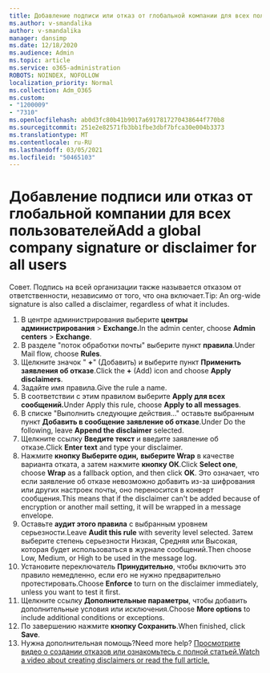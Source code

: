 ```yaml
---
title: Добавление подписи или отказ от глобальной компании для всех пользователей
ms.author: v-smandalika
author: v-smandalika
manager: dansimp
ms.date: 12/18/2020
ms.audience: Admin
ms.topic: article
ms.service: o365-administration
ROBOTS: NOINDEX, NOFOLLOW
localization_priority: Normal
ms.collection: Adm_O365
ms.custom:
- "1200009"
- "7310"
ms.openlocfilehash: ab0d3fc80b41b9017a6917817270438644f770b8
ms.sourcegitcommit: 251e2e82571fb3bb1fbe3dbf7bfca30e004b3373
ms.translationtype: MT
ms.contentlocale: ru-RU
ms.lasthandoff: 03/05/2021
ms.locfileid: "50465103"
---
```

# <a name="add-a-global-company-signature-or-disclaimer-for-all-users"></a><span data-ttu-id="ab014-102">Добавление подписи или отказ от глобальной компании для всех пользователей</span><span class="sxs-lookup"><span data-stu-id="ab014-102">Add a global company signature or disclaimer for all users</span></span>

<span data-ttu-id="ab014-103">Совет. Подпись на всей организации также называется отказом от ответственности, независимо от того, что она включает.</span><span class="sxs-lookup"><span data-stu-id="ab014-103">Tip: An org-wide signature is also called a disclaimer, regardless of what it includes.</span></span>

1. <span data-ttu-id="ab014-104">В центре администрирования выберите **центры администрирования**  >  **Exchange.**</span><span class="sxs-lookup"><span data-stu-id="ab014-104">In the admin center, choose **Admin centers** > **Exchange**.</span></span>
2. <span data-ttu-id="ab014-105">В разделе "поток обработки почты" выберите пункт **правила**.</span><span class="sxs-lookup"><span data-stu-id="ab014-105">Under Mail flow, choose **Rules**.</span></span>
3. <span data-ttu-id="ab014-106">Щелкните значок " **+**" (Добавить) и выберите пункт **Применить заявления об отказе**.</span><span class="sxs-lookup"><span data-stu-id="ab014-106">Click the **+** (Add) icon and choose **Apply disclaimers**.</span></span>
4. <span data-ttu-id="ab014-107">Задайте имя правила.</span><span class="sxs-lookup"><span data-stu-id="ab014-107">Give the rule a name.</span></span>
5. <span data-ttu-id="ab014-108">В соответствии с этим правилом выберите **Apply для всех сообщений.**</span><span class="sxs-lookup"><span data-stu-id="ab014-108">Under Apply this rule, choose **Apply to all messages**.</span></span>
6. <span data-ttu-id="ab014-109">В списке "Выполнить следующие действия..." оставьте выбранным пункт **Добавить в сообщение заявление об отказе**.</span><span class="sxs-lookup"><span data-stu-id="ab014-109">Under Do the following, leave **Append the disclaimer** selected.</span></span>
7. <span data-ttu-id="ab014-110">Щелкните ссылку **Введите текст** и введите заявление об отказе.</span><span class="sxs-lookup"><span data-stu-id="ab014-110">Click **Enter text** and type your disclaimer.</span></span>
8. <span data-ttu-id="ab014-111">Нажмите **кнопку Выберите один,** **выберите Wrap** в качестве варианта отката, а затем нажмите **кнопку ОК**.</span><span class="sxs-lookup"><span data-stu-id="ab014-111">Click **Select one**, choose **Wrap** as a fallback option, and then click **OK**.</span></span> <span data-ttu-id="ab014-112">Это означает, что если заявление об отказе невозможно добавить из-за шифрования или других настроек почты, оно переносится в конверт сообщения.</span><span class="sxs-lookup"><span data-stu-id="ab014-112">This means that if the disclaimer can't be added because of encryption or another mail setting, it will be wrapped in a message envelope.</span></span>
9. <span data-ttu-id="ab014-113">Оставьте **аудит этого правила** с выбранным уровнем серьезности.</span><span class="sxs-lookup"><span data-stu-id="ab014-113">Leave **Audit this rule** with severity level selected.</span></span> <span data-ttu-id="ab014-114">Затем выберите степень серьезности Низкая, Средняя или Высокая, которая будет использоваться в журнале сообщений.</span><span class="sxs-lookup"><span data-stu-id="ab014-114">Then choose Low, Medium, or High to be used in the message log.</span></span>
10. <span data-ttu-id="ab014-115">Установите переключатель **Принудительно**, чтобы включить это правило немедленно, если его не нужно предварительно протестировать.</span><span class="sxs-lookup"><span data-stu-id="ab014-115">Choose **Enforce** to turn on the disclaimer immediately, unless you want to test it first.</span></span>
11. <span data-ttu-id="ab014-116">Щелкните ссылку **Дополнительные параметры**, чтобы добавить дополнительные условия или исключения.</span><span class="sxs-lookup"><span data-stu-id="ab014-116">Choose **More options** to include additional conditions or exceptions.</span></span>
12. <span data-ttu-id="ab014-117">По завершению нажмите **кнопку Сохранить**.</span><span class="sxs-lookup"><span data-stu-id="ab014-117">When finished, click **Save**.</span></span>
13. <span data-ttu-id="ab014-118">Нужна дополнительная помощь?</span><span class="sxs-lookup"><span data-stu-id="ab014-118">Need more help?</span></span> [<span data-ttu-id="ab014-119">Просмотрите видео о создании отказов или ознакомьтесь с полной статьей.</span><span class="sxs-lookup"><span data-stu-id="ab014-119">Watch a video about creating disclaimers or read the full article.</span></span>](https://support.office.com/article/2d75860f-c527-4352-a7f6-73eba54c0c72?wt.mc_id=Chat_GlobalSignature)